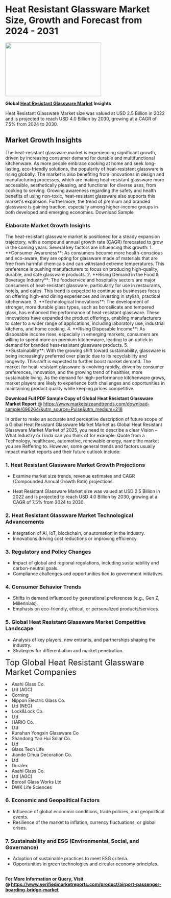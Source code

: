<H1>Heat Resistant Glassware Market Size, Growth and Forecast from 2024 - 2031</H1><img class="aligncenter size-medium wp-image-584254" src="https://thirdeyenews.in/wp-content/uploads/2024/09/Global-Market-Research-300x168.jpeg" alt="" width="300" height="168" /><p><strong>Global&nbsp;<a href="https://www.marketsizeandtrends.com/download-sample/696264/&amp;utm_source=Pulse&amp;utm_medium=218">Heat Resistant Glassware Market</a> Insights</strong></p><p>Heat Resistant Glassware Market size was valued at USD 2.5 Billion in 2022 and is projected to reach USD 4.0 Billion by 2030, growing at a CAGR of 7.5% from 2024 to 2030.</p><p><h2>Market Growth Insights</h2> The heat-resistant glassware market is experiencing significant growth, driven by increasing consumer demand for durable and multifunctional kitchenware. As more people embrace cooking at home and seek long-lasting, eco-friendly solutions, the popularity of heat-resistant glassware is rising globally. The market is also benefiting from innovations in design and manufacturing processes, which are making heat-resistant glassware more accessible, aesthetically pleasing, and functional for diverse uses, from cooking to serving. Growing awareness regarding the safety and health benefits of using non-toxic, heat-resistant glassware also supports this market's expansion. Furthermore, the trend of premium and branded glassware is gaining traction, especially among higher-income groups in both developed and emerging economies. Download Sample <h3>Elaborate Market Growth Insights</h3> The heat-resistant glassware market is positioned for a steady expansion trajectory, with a compound annual growth rate (CAGR) forecasted to grow in the coming years. Several key factors are influencing this growth: 1. **Consumer Awareness**: As consumers become more health-conscious and eco-aware, they are opting for glassware made of materials that are free from harmful chemicals and can withstand extreme temperatures. This preference is pushing manufacturers to focus on producing high-quality, durable, and safe glassware products. 2. **Rising Demand in the Food & Beverage Industry**: The foodservice and hospitality sectors are major consumers of heat-resistant glassware, particularly for use in restaurants, hotels, and cafes. This trend is expected to continue as businesses focus on offering high-end dining experiences and investing in stylish, practical kitchenware. 3. **Technological Innovations**: The development of stronger, more durable glass types, such as borosilicate and tempered glass, has enhanced the performance of heat-resistant glassware. These innovations have expanded the product offerings, enabling manufacturers to cater to a wider range of applications, including laboratory use, industrial kitchens, and home cooking. 4. **Rising Disposable Income**: As disposable income rises, especially in emerging markets, consumers are willing to spend more on premium kitchenware, leading to an uptick in demand for branded heat-resistant glassware products. 5. **Sustainability**: With the growing shift toward sustainability, glassware is being increasingly preferred over plastic due to its recyclability and longevity. This shift is expected to further boost market demand. The market for heat-resistant glassware is evolving rapidly, driven by consumer preferences, innovation, and the growing trend of healthier, more sustainable living. As the demand for high-performance kitchenware grows, market players are likely to experience both challenges and opportunities in maintaining product quality while keeping prices competitive. </p><p><span class=""><strong>Download Full PDF Sample Copy of Global Heat Resistant Glassware Market Report</strong> @ <a href="https://www.marketsizeandtrends.com/download-sample/696264/&amp;utm_source=Pulse&amp;utm_medium=218" target="_blank">https://www.marketsizeandtrends.com/download-sample/696264/&amp;utm_source=Pulse&amp;utm_medium=218</a></span></p><p>In order to make an accurate and perceptive description of future scope of a Global&nbsp;Heat Resistant Glassware Market Market as Global&nbsp;Heat Resistant Glassware Market Market of 2025, you need to describe a clear Vision &ndash; What Industry or Linda can you think of for example: Quote from a Technology, healthcare, automotive, renewable energy, name the market you are Reffering to. However, some general trends and factors usually impact market reports and their future outlook include:</p><h3>1.&nbsp;<strong>Heat Resistant Glassware Market Growth Projections</strong></h3><ul><li>Examine market size trends, revenue estimates and CAGR (Compounded Annual Growth Rate) projections.</li><li><p>Heat Resistant Glassware Market size was valued at USD 2.5 Billion in 2022 and is projected to reach USD 4.0 Billion by 2030, growing at a CAGR of 7.5% from 2024 to 2030.</p></li></ul><h3>2.&nbsp;<strong>Heat Resistant Glassware Market Technological Advancements</strong></h3><ul><li>Integration of AI, IoT, blockchain, or automation in the industry.</li><li>Innovations driving cost reductions or improving efficiency.</li></ul><h3>3.&nbsp;<strong>Regulatory and Policy Changes</strong></h3><ul><li>Impact of global and regional regulations, including sustainability and carbon-neutral goals.</li><li>Compliance challenges and opportunities tied to government initiatives.</li></ul><h3>4.&nbsp;<strong>Consumer Behavior Trends</strong></h3><ul><li>Shifts in demand influenced by generational preferences (e.g., Gen Z, Millennials).</li><li>Emphasis on eco-friendly, ethical, or personalized products/services.</li></ul><h3>5.&nbsp;<strong>Global Heat Resistant Glassware Market Competitive Landscape</strong></h3><ul><li>Analysis of key players, new entrants, and partnerships shaping the industry.</li><li>Strategies for differentiation and market penetration.</li></ul><p data-pm-slice="1 1 []"><span style="color: inherit; font-family: inherit; font-size: 25px;">Top Global Heat Resistant Glassware Market Companies</span></p><div class="" data-test-id=""><p><li>Asahi Glass Co.</li><li> Ltd (AGC)</li><li> Corning</li><li> Nippon Electric Glass Co.</li><li> Ltd (NEG)</li><li> Lock&Lock Co.</li><li> Ltd</li><li> HARIO Co.</li><li>Ltd</li><li> Kunshan Yongxin Glassware Co</li><li> Shandong Yao Hui Solar Co.</li><li> Ltd</li><li> Glass Tech Life</li><li> Jiande Dihua Decoration Co.</li><li>Ltd</li><li> Duralex</li><li> Asahi Glass Co.</li><li> Ltd (AGC)</li><li> Borosil Glass Works Ltd</li><li> DWK Life Sciences</li></p></div><h3>6.&nbsp;<strong>Economic and Geopolitical Factors</strong></h3><ul><li>Influence of global economic conditions, trade policies, and geopolitical events.</li><li>Resilience of the market to inflation, currency fluctuations, or global crises.</li></ul><h3>7.&nbsp;<strong>Sustainability and ESG (Environmental, Social, and Governance)</strong></h3><ul><li>Adoption of sustainable practices to meet ESG criteria.</li><li>Opportunities in green technologies and circular economy principles.</li></ul><h2><strong style="font-size: 14px;">For More Information or Query, Visit @&nbsp;</strong><a style="background-color: #ffffff; font-size: 14px;" href="https://www.marketsizeandtrends.com/report/heat-resistant-glassware-market/" target="_blank">https://www.verifiedmarketreports.com/product/airport-passenger-boarding-bridge-market</a></h2>
